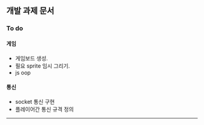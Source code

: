 ## 개발 과제 문서



### To do

#### 게임

- 게임보드 생성.
- 필요 sprite 임시 그리기.
- js oop



#### 통신

- socket 통신 구현
- 플레이어간 통신 규격 정의





---

